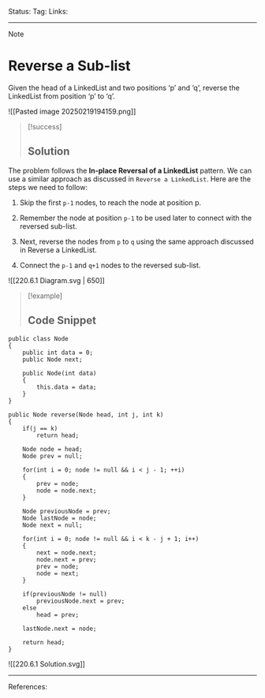 Status: 
Tag:
Links:

---
> [!note] 
>  # Reverse a Sub-list

Given the head of a LinkedList and two positions ‘p’ and ‘q’, reverse the LinkedList from position ‘p’ to ‘q’.

![[Pasted image 20250219194159.png]]

> [!success] 
> ## Solution 

The problem follows the **In-place Reversal of a LinkedList** pattern. We can use a similar approach as discussed in `Reverse a LinkedList`. Here are the steps we need to follow:

1. Skip the first `p-1` nodes, to reach the node at position p.
   
2. Remember the node at position `p-1` to be used later to connect with the reversed sub-list.
   
3. Next, reverse the nodes from `p` to `q` using the same approach discussed in Reverse a LinkedList.
   
4. Connect the `p-1` and `q+1` nodes to the reversed sub-list.


![[220.6.1 Diagram.svg | 650]]


> [!example] 
>  ## Code Snippet


``` run-csharp
public class Node
{
	public int data = 0;
	public Node next;
	
	public Node(int data)
	{
		this.data = data;
	}
}
```

``` run-csharp
public Node reverse(Node head, int j, int k)
{
	if(j == k)
		return head;
	
	Node node = head;
	Node prev = null;
	
	for(int i = 0; node != null && i < j - 1; ++i)
	{
		prev = node;
		node = node.next;
	}
	
	Node previousNode = prev;
	Node lastNode = node;
	Node next = null;
	
	for(int i = 0; node != null && i < k - j + 1; i++)
	{
		next = node.next;
		node.next = prev;
		prev = node;
		node = next;
	}
	
	if(previousNode != null)
		previousNode.next = prev;
	else
		head = prev;
	
	lastNode.next = node;
	
	return head;
}
```



![[220.6.1 Solution.svg]]











---
References:
